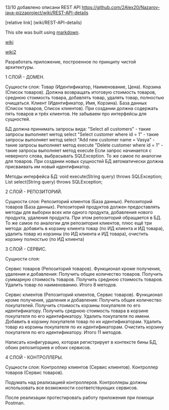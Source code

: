 13/10 добавлено описани REST API https://github.com/2Alex20/Nazarov-java-pizzaproject/wiki/REST-API-details

[relative link] (wiki/REST-API-details)

This site was built using [markdown](https://pages.github.com/).

[wiki](https://github.com/2Alex20/Nazarov-java-pizzaproject/wiki/REST-API-details)

[wiki2](wiki/REST-API-details)


Разработать приложение, построенное по принципу чистой архитектуры.

1 СЛОЙ - ДОМЕН.

Сущности слоя:
Товар (Идентификатор, Наименование, Цена).
Корзина (Список товаров). 
    Должна возвращать итоговую стоимость товаров, среднюю стоимость товара, 
    добавлять товар, удалять товар, полностью очищаться.
Клиент (Идентификатор, Имя, Корзина).
База данных (Список товаров, Список клиентов). 
При создании должна содержать пять товаров и трёх клиентов.
Не забываем про интерфейсы для сущностей.

БД должна принимать запросы вида:
"Select all customers" - такие запросы выполняет метод select
"Select customer where id = 1" - такие запросы выполняет метод select
"Add new customer name = Vasya" - такие запросы выполняет метод execute
"Delete customer where id = 1" - такие запросы выполняет метод execute
Если запрос начинается с неверного слова, выбрасывать SQLException.
То же самое по аналогии для товаров.
При создании новых сущностей БД автоматически должна присваивать им новый идентификатор.

Методы интерфейса БД:
void execute(String query) throws SQLException;
List<Object> select(String query) throws SQLException;

2 СЛОЙ - РЕПОЗИТОРИЙ.

Сущности слоя:
Репозиторий клиентов (База данных).
Репозиторий товаров (База данных).
Репозиторий продуктов должен предоставлять методы для выборки всех или одного продукта,
добавления нового продукта, удаления продукта. При этом репозиторий обращается в БД.
То же самое по аналогии для репозитория клиентов, плюс ещё три метода:
    добавить в корзину клиента товар (по ИД клиента и ИД товара),
    удалить товар из корзины (по ИД клиента и ИД товара),
    очистить корзину полностью (по ИД клиента)

3 СЛОЙ - СЕРВИС.

Сущности слоя:

Сервис товаров (Репозиторий товаров).
Функционал кроме получения, удаления и добавления:
Получить общее количество товаров.
Получить суммарную стоимость товаров.
Получить среднюю стоимость товаров.
Удалить товар по наименованию.
Итого 8 методов.

Сервис клиентов (Репозиторий клиентов, Сервис товаров).
Функционал кроме получения, удаления и добавления:
Получить общее количество покупателей.
Получить стоимость корзины покупателя по его идентификатору.
Получить среднюю стоимость товара в корзине покупателя по его идентификатору.
Удалить покупателя по имени.
Добавить в корзину покупателя товар по их идентификаторам.
Удалить товар из корзины покупателя по их идентификаторам.
Очистить корзину покупателя по его идентификатору.
Итого 11 методов.

Написать конфигурацию, которая регистрирует в контексте бины БД, обоих репозиториев и обоих сервисов.

4 СЛОЙ - КОНТРОЛЛЕРЫ.

Сущности слоя:
Контроллер клиентов (Сервис клиентов).
Контроллер товаров (Сервис товаров).

Подумать над реализацией контроллеров.
Контроллеры должны использовать все возможности соответствующих сервисов.

После реализации протестировать работу приложения при помощи Postman.
